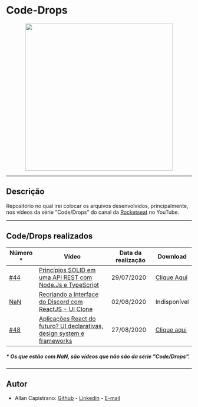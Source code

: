 # Code-Drops
<p align="center">
  <img src="https://lh3.googleusercontent.com/proxy/FmARKWtYo41v6rddZAc9L9mwKsTWPxiKymH1J_PhCuSJhX15LhLwv26TLjAlNc5A1Leo-SOXchJvECkZbNlyHVubBRyYrZZazgJci1YRiWIQGS83uw" width="400px">
</p>

------------
## Descrição ##
Repositório no qual irei colocar os arquivos desenvolvidos, principalmente, nos vídeos da série "Code/Drops" do canal da [Rocketseat](https://www.youtube.com/channel/UCSfwM5u0Kce6Cce8_S72olg) no YouTube.

------------

## Code/Drops realizados ##

Número * | Vídeo | Data da realização | Download
-------- | ----- | ------------------ | ---------
[#44](https://github.com/AllanCapistrano/Code-Drops/tree/master/%2344-Solid-ApiRest) | [Princípios SOLID em uma API REST com Node.Js e TypeScript](https://www.youtube.com/watch?v=vAV4Vy4jfkc) | 29/07/2020 | [Clique Aqui](https://github.com/AllanCapistrano/Code-Drops/releases/tag/1.0)
[NaN](https://github.com/AllanCapistrano/Code-Drops/tree/master/discord-interface) | [Recriando a Interface do Discord com ReactJS - UI Clone](https://www.youtube.com/watch?v=x4FdZd2-_uU) | 02/08/2020 | Indisponível
[#48](https://github.com/AllanCapistrano/Code-Drops/tree/master/%2348-NextJs-ChakraUI/skylabnext) | [Aplicações React do futuro? UI declarativas, design system e frameworks](https://www.youtube.com/watch?v=6TEo2AxW-oQ&list=WL&index=19) | 27/08/2020 | [Clique aqui](https://github.com/AllanCapistrano/Code-Drops/releases/tag/1.1)

##### * Os que estão com NaN, são vídeos que não são da série "Code/Drops". #####

------------

## Autor ##
- Allan Capistrano: [Github](https://github.com/AllanCapistrano) - [Linkedin](https://www.linkedin.com/in/allancapistrano/) - [E-mail](https://mail.google.com/mail/u/0/?view=cm&fs=1&tf=1&source=mailto&to=asantos@ecomp.uefs.br)
